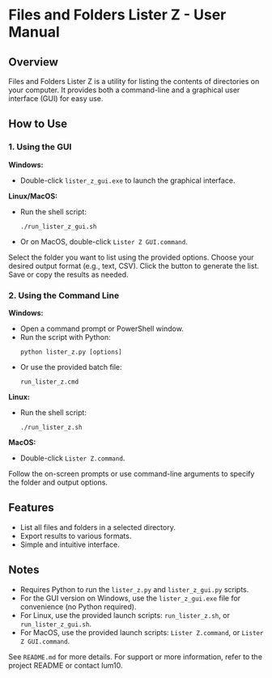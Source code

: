 # Files and Folders Lister Z - User Manual

## Overview
Files and Folders Lister Z is a utility for listing the contents of directories on your computer. It provides both a command-line and a graphical user interface (GUI) for easy use.

## How to Use

### 1. Using the GUI
**Windows:**
- Double-click `lister_z_gui.exe` to launch the graphical interface.

**Linux/MacOS:**
- Run the shell script:
  ```
  ./run_lister_z_gui.sh
  ```
- Or on MacOS, double-click `Lister Z GUI.command`.

Select the folder you want to list using the provided options.
Choose your desired output format (e.g., text, CSV).
Click the button to generate the list.
Save or copy the results as needed.

### 2. Using the Command Line
**Windows:**
- Open a command prompt or PowerShell window.
- Run the script with Python:
  ```
  python lister_z.py [options]
  ```
- Or use the provided batch file:
  ```
  run_lister_z.cmd
  ```

**Linux:**
- Run the shell script:
  ```
  ./run_lister_z.sh
  ```

**MacOS:**
- Double-click `Lister Z.command`.

Follow the on-screen prompts or use command-line arguments to specify the folder and output options.

## Features
- List all files and folders in a selected directory.
- Export results to various formats.
- Simple and intuitive interface.

## Notes
- Requires Python to run the `lister_z.py` and `lister_z_gui.py` scripts.
- For the GUI version on Windows, use the `lister_z_gui.exe` file for convenience (no Python required).
- For Linux, use the provided launch scripts: `run_lister_z.sh`, or `run_lister_z_gui.sh`.
- For MacOS, use the provided launch scripts:  `Lister Z.command`, or `Lister Z GUI.command`.

See `README.md` for more details.
For support or more information, refer to the project README or contact Ium10.